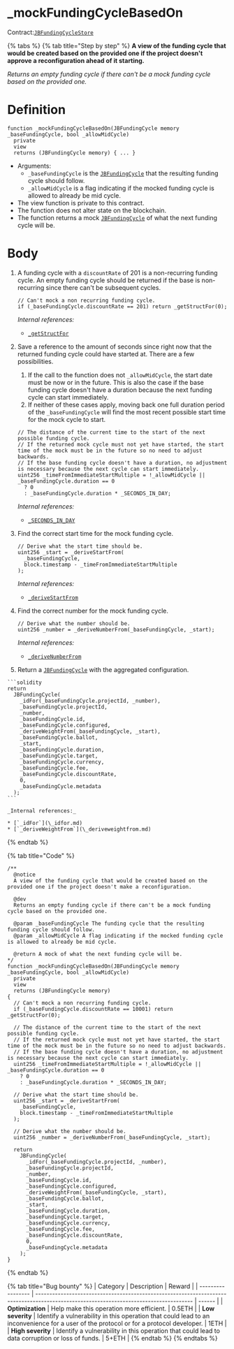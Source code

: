 # \_mockFundingCycleBasedOn

Contract:[`JBFundingCycleStore`](../)​

{% tabs %}
{% tab title="Step by step" %}
**A view of the funding cycle that would be created based on the provided one if the project doesn't approve a reconfiguration ahead of it starting.**

_Returns an empty funding cycle if there can't be a mock funding cycle based on the provided one._

# Definition

```solidity
function _mockFundingCycleBasedOn(JBFundingCycle memory _baseFundingCycle, bool _allowMidCycle)
  private
  view
  returns (JBFundingCycle memory) { ... }
```

* Arguments:
  * `_baseFundingCycle` is the [`JBFundingCycle`](../../../data-structures/jbfundingcycle.md) that the resulting funding cycle should follow.
  * `_allowMidCycle` is a flag indicating if the mocked funding cycle is allowed to already be mid cycle.
* The view function is private to this contract.
* The function does not alter state on the blockchain.
* The function returns a mock [`JBFundingCycle`](../../../data-structures/jbfundingcycle.md) of what the next funding cycle will be.

# Body 


1.  A funding cycle with a `discountRate` of 201 is a non-recurring funding cycle. An empty funding cycle should be returned if the base is non-recurring since there can't be subsequent cycles.

    ```solidity
    // Can't mock a non recurring funding cycle.
    if (_baseFundingCycle.discountRate == 201) return _getStructFor(0);
    ```

    _Internal references:_

    * [`_getStructFor`](\_getstructfor.md)


2.  Save a reference to the amount of seconds since right now that the returned funding cycle could have started at. There are a few possibilities.

    1. If the call to the function does not `_allowMidCycle`, the start date must be now or in the future. This is also the case if the base funding cycle doesn't have a duration because the next funding cycle can start immediately.
    2. If neither of these cases apply, moving back one full duration period of the `_baseFundingCycle` will find the most recent possible start time for the mock cycle to start.

    ```solidity
    // The distance of the current time to the start of the next possible funding cycle.
    // If the returned mock cycle must not yet have started, the start time of the mock must be in the future so no need to adjust backwards.
    // If the base funding cycle doesn't have a duration, no adjustment is necessary because the next cycle can start immediately.
    uint256 _timeFromImmediateStartMultiple = !_allowMidCycle || _baseFundingCycle.duration == 0
      ? 0
      : _baseFundingCycle.duration * _SECONDS_IN_DAY;
    ```

    _Internal references:_

    * [`_SECONDS_IN_DAY`](../properties/\_seconds_in_day.md)


3.  Find the correct start time for the mock funding cycle.

    ```solidity
    // Derive what the start time should be.
    uint256 _start = _deriveStartFrom(
      _baseFundingCycle,
      block.timestamp - _timeFromImmediateStartMultiple
    );
    ```

    _Internal references:_

    * [`_deriveStartFrom`](\_derivestartfrom.md)


4.  Find the correct number for the mock funding cycle.

    ```solidity
    // Derive what the number should be.
    uint256 _number = _deriveNumberFrom(_baseFundingCycle, _start);
    ```

    _Internal references:_

    * [`_deriveNumberFrom`](\_derivenumberfrom.md)


 
5.   Return a [`JBFundingCycle`](../../../data-structures/jbfundingcycle.md) with the aggregated configuration.

    ```solidity
    return
      JBFundingCycle(
        _idFor(_baseFundingCycle.projectId, _number),
        _baseFundingCycle.projectId,
        _number,
        _baseFundingCycle.id,
        _baseFundingCycle.configured,
        _deriveWeightFrom(_baseFundingCycle, _start),
        _baseFundingCycle.ballot,
        _start,
        _baseFundingCycle.duration,
        _baseFundingCycle.target,
        _baseFundingCycle.currency,
        _baseFundingCycle.fee,
        _baseFundingCycle.discountRate,
        0,
        _baseFundingCycle.metadata
      );
    ```

    _Internal references:_

    * [`_idFor`](\_idfor.md)
    * [`_deriveWeightFrom`](\_deriveweightfrom.md)
{% endtab %}

{% tab title="Code" %}
```solidity
/** 
  @notice 
  A view of the funding cycle that would be created based on the provided one if the project doesn't make a reconfiguration.
 
  @dev
  Returns an empty funding cycle if there can't be a mock funding cycle based on the provided one.
  
  @param _baseFundingCycle The funding cycle that the resulting funding cycle should follow.
  @param _allowMidCycle A flag indicating if the mocked funding cycle is allowed to already be mid cycle.

  @return A mock of what the next funding cycle will be.
*/
function _mockFundingCycleBasedOn(JBFundingCycle memory _baseFundingCycle, bool _allowMidCycle)
  private
  view
  returns (JBFundingCycle memory)
{
  // Can't mock a non recurring funding cycle.
  if (_baseFundingCycle.discountRate == 10001) return _getStructFor(0);
    
  // The distance of the current time to the start of the next possible funding cycle.
  // If the returned mock cycle must not yet have started, the start time of the mock must be in the future so no need to adjust backwards.
  // If the base funding cycle doesn't have a duration, no adjustment is necessary because the next cycle can start immediately.
  uint256 _timeFromImmediateStartMultiple = !_allowMidCycle || _baseFundingCycle.duration == 0
    ? 0
    : _baseFundingCycle.duration * _SECONDS_IN_DAY;
    
  // Derive what the start time should be.
  uint256 _start = _deriveStartFrom(
    _baseFundingCycle,
    block.timestamp - _timeFromImmediateStartMultiple
  );

  // Derive what the number should be.
  uint256 _number = _deriveNumberFrom(_baseFundingCycle, _start);

  return
    JBFundingCycle(
      _idFor(_baseFundingCycle.projectId, _number),
      _baseFundingCycle.projectId,
      _number,
      _baseFundingCycle.id,
      _baseFundingCycle.configured,
      _deriveWeightFrom(_baseFundingCycle, _start),
      _baseFundingCycle.ballot,
      _start,
      _baseFundingCycle.duration,
      _baseFundingCycle.target,
      _baseFundingCycle.currency,
      _baseFundingCycle.fee,
      _baseFundingCycle.discountRate,
      0,
      _baseFundingCycle.metadata
    );
}
```
{% endtab %}

{% tab title="Bug bounty" %}
| Category          | Description                                                                                                                            | Reward |
| ----------------- | -------------------------------------------------------------------------------------------------------------------------------------- | ------ |
| **Optimization**  | Help make this operation more efficient.                                                                                               | 0.5ETH |
| **Low severity**  | Identify a vulnerability in this operation that could lead to an inconvenience for a user of the protocol or for a protocol developer. | 1ETH   |
| **High severity** | Identify a vulnerability in this operation that could lead to data corruption or loss of funds.                                        | 5+ETH  |
{% endtab %}
{% endtabs %}
